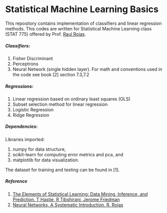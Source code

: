 # Statistical Machine Learning Basics

This repository contains implementation of classifiers and linear regression methods. This codes are written for Statistical Machine Learning class (STAT 775) offered by Prof. [Raul Rojas](http://www.inf.fu-berlin.de/inst/ag-ki/rojas_home/pmwiki/pmwiki.php).

##### Classifiers:
1. Fisher Discriminant
2. Perceptrons
3. Neural Network (single hidden layer). For math and conventions used in the code see book [2] section 7.3,7.2

##### Regressions:
1. Linear regression based on ordinary least squares (OLS)
2. Subset selection method for linear regression 
3. Logistic Regression
4. Ridge Regression

##### Dependencies:
Libraries imported:    
1. numpy for data structure,  
2. scikit-learn for computing error metrics and pca, and  
3. matplotlib for data visualization.  

The dataset for training and testing can be found in [1]. 


##### Reference
1. [The Elements of Statistical Learning: Data Mining, Inference, and Prediction. T Hastie, R Tibshirani, Jerome Friedman](http://statweb.stanford.edu/~tibs/ElemStatLearn/)
2. [Neural Networks, A Systematic Introduction. R. Rojas](http://page.mi.fu-berlin.de/rojas/neural/neuron.pdf)
